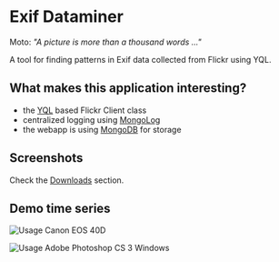 
Exif Dataminer
==============

Moto: _"A picture is more than a thousand words ..."_

A tool for finding patterns in Exif data collected from Flickr using YQL.

What makes this application interesting?
----------------------------------------

* the [YQL](http://developer.yahoo.com/yql/) based Flickr Client class 
* centralized logging using [MongoLog](http://github.com/andreisavu/mongodb-log)
* the webapp is using [MongoDB](http://www.mongodb.org/display/DOCS/Home) for storage 

Screenshots
-----------

Check the [Downloads](http://github.com/andreisavu/exif-dataminer/downloads) section. 

Demo time series
----------------

![Usage Canon EOS 40D](http://cloud.github.com/downloads/andreisavu/exif-dataminer/histogram-flickr-canon-eos-40d.png)

![Usage Adobe Photoshop CS 3 Windows](http://cloud.github.com/downloads/andreisavu/exif-dataminer/histogram-adobe-photos-cs3-windows.png)



